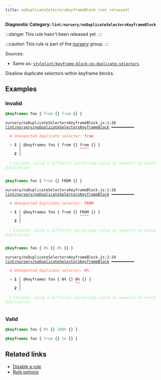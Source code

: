 ```yaml
---
title: noDuplicateSelectorsKeyframeBlock (not released)
---
```


**Diagnostic Category: `lint/nursery/noDuplicateSelectorsKeyframeBlock`**

:::danger
This rule hasn't been released yet.
:::

:::caution
This rule is part of the [nursery](/linter/rules/#nursery) group.
:::

Sources: 
- Same as: <a href="https://github.com/stylelint/stylelint/blob/main/lib/rules/keyframe-block-no-duplicate-selectors/README.md" target="_blank"><code>stylelint/keyframe-block-no-duplicate-selectors</code></a>

Disallow duplicate selectors within keyframe blocks.

## Examples

### Invalid

```css
@keyframes foo { from {} from {} }
```

<pre class="language-text"><code class="language-text">nursery/noDuplicateSelectorsKeyframeBlock.js:1:26 <a href="https://biomejs.dev/linter/rules/no-duplicate-selectors-keyframe-block">lint/nursery/noDuplicateSelectorsKeyframeBlock</a> ━━━━━━━━━━

<strong><span style="color: Tomato;">  </span></strong><strong><span style="color: Tomato;">✖</span></strong> <span style="color: Tomato;">Unexpected duplicate selector: </span><span style="color: Tomato;"><strong>from</strong></span>
  
<strong><span style="color: Tomato;">  </span></strong><strong><span style="color: Tomato;">&gt;</span></strong> <strong>1 │ </strong>@keyframes foo { from {} from {} }
   <strong>   │ </strong>                         <strong><span style="color: Tomato;">^</span></strong><strong><span style="color: Tomato;">^</span></strong><strong><span style="color: Tomato;">^</span></strong><strong><span style="color: Tomato;">^</span></strong>
    <strong>2 │ </strong>
  
<strong><span style="color: lightgreen;">  </span></strong><strong><span style="color: lightgreen;">ℹ</span></strong> <span style="color: lightgreen;">Consider using a different percentage value or keyword to avoid duplication</span>
  
</code></pre>

```css
@keyframes foo { from {} FROM {} }
```

<pre class="language-text"><code class="language-text">nursery/noDuplicateSelectorsKeyframeBlock.js:1:26 <a href="https://biomejs.dev/linter/rules/no-duplicate-selectors-keyframe-block">lint/nursery/noDuplicateSelectorsKeyframeBlock</a> ━━━━━━━━━━

<strong><span style="color: Tomato;">  </span></strong><strong><span style="color: Tomato;">✖</span></strong> <span style="color: Tomato;">Unexpected duplicate selector: </span><span style="color: Tomato;"><strong>FROM</strong></span>
  
<strong><span style="color: Tomato;">  </span></strong><strong><span style="color: Tomato;">&gt;</span></strong> <strong>1 │ </strong>@keyframes foo { from {} FROM {} }
   <strong>   │ </strong>                         <strong><span style="color: Tomato;">^</span></strong><strong><span style="color: Tomato;">^</span></strong><strong><span style="color: Tomato;">^</span></strong><strong><span style="color: Tomato;">^</span></strong>
    <strong>2 │ </strong>
  
<strong><span style="color: lightgreen;">  </span></strong><strong><span style="color: lightgreen;">ℹ</span></strong> <span style="color: lightgreen;">Consider using a different percentage value or keyword to avoid duplication</span>
  
</code></pre>

```css
@keyframes foo { 0% {} 0% {} }
```

<pre class="language-text"><code class="language-text">nursery/noDuplicateSelectorsKeyframeBlock.js:1:24 <a href="https://biomejs.dev/linter/rules/no-duplicate-selectors-keyframe-block">lint/nursery/noDuplicateSelectorsKeyframeBlock</a> ━━━━━━━━━━

<strong><span style="color: Tomato;">  </span></strong><strong><span style="color: Tomato;">✖</span></strong> <span style="color: Tomato;">Unexpected duplicate selector: </span><span style="color: Tomato;"><strong>0%</strong></span>
  
<strong><span style="color: Tomato;">  </span></strong><strong><span style="color: Tomato;">&gt;</span></strong> <strong>1 │ </strong>@keyframes foo { 0% {} 0% {} }
   <strong>   │ </strong>                       <strong><span style="color: Tomato;">^</span></strong><strong><span style="color: Tomato;">^</span></strong>
    <strong>2 │ </strong>
  
<strong><span style="color: lightgreen;">  </span></strong><strong><span style="color: lightgreen;">ℹ</span></strong> <span style="color: lightgreen;">Consider using a different percentage value or keyword to avoid duplication</span>
  
</code></pre>

### Valid

```css
@keyframes foo { 0% {} 100% {} }
```

```css
@keyframes foo { from {} to {} }
```

## Related links

- [Disable a rule](/linter/#disable-a-lint-rule)
- [Rule options](/linter/#rule-options)

